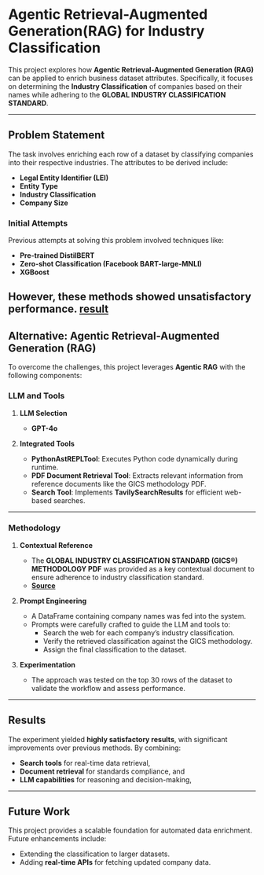 # Agentic Retrieval-Augmented Generation(RAG) for Industry Classification 

This project explores how **Agentic Retrieval-Augmented Generation (RAG)** can be applied to enrich business dataset attributes. 
Specifically, it focuses on determining the **Industry Classification** of companies based on their names while adhering to the **GLOBAL INDUSTRY CLASSIFICATION STANDARD**.  

---

## Problem Statement  

The task involves enriching each row of a dataset by classifying companies into their respective industries. The attributes to be derived include:  

- **Legal Entity Identifier (LEI)**  
- **Entity Type**  
- **Industry Classification**  
- **Company Size**  

### Initial Attempts  

Previous attempts at solving this problem involved techniques like:  
- **Pre-trained DistilBERT**  
- **Zero-shot Classification (Facebook BART-large-MNLI)**  
- **XGBoost**  

However, these methods showed unsatisfactory performance.
**[result](https://github.com/jongbokhi/problem-set_Forward-Analytics)**
---

## Alternative: Agentic Retrieval-Augmented Generation (RAG)  

To overcome the challenges, this project leverages **Agentic RAG** with the following components:  

### LLM and Tools  

1. **LLM Selection**  
   - **GPT-4o**   

2. **Integrated Tools**  
   - **PythonAstREPLTool**: Executes Python code dynamically during runtime.  
   - **PDF Document Retrieval Tool**: Extracts relevant information from reference documents like the GICS methodology PDF.  
   - **Search Tool**: Implements **TavilySearchResults** for efficient web-based searches.  

---

### Methodology  

1. **Contextual Reference**  
   - The **GLOBAL INDUSTRY CLASSIFICATION STANDARD (GICS®) METHODOLOGY PDF** was provided as a key contextual document to ensure adherence to industry classification standard.  
   - **[Source](https://www.msci.com/our-solutions/indexes/gics)**
2. **Prompt Engineering**  
   - A DataFrame containing company names was fed into the system.  
   - Prompts were carefully crafted to guide the LLM and tools to:  
     - Search the web for each company’s industry classification.  
     - Verify the retrieved classification against the GICS methodology.  
     - Assign the final classification to the dataset.  

3. **Experimentation**  
   - The approach was tested on the top 30 rows of the dataset to validate the workflow and assess performance.  

---

## Results  

The experiment yielded **highly satisfactory results**, with significant improvements over previous methods. By combining:  
- **Search tools** for real-time data retrieval,  
- **Document retrieval** for standards compliance, and  
- **LLM capabilities** for reasoning and decision-making,  

---

## Future Work  

This project provides a scalable foundation for automated data enrichment. Future enhancements include:  
- Extending the classification to larger datasets.  
- Adding **real-time APIs** for fetching updated company data.
